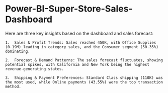 # Power-BI-Super-Store-Sales-Dashboard

Here are three key insights based on the dashboard and sales forecast:

	1.	Sales & Profit Trends: Sales reached 450K, with Office Supplies (0.19M) leading in category sales, and the Consumer segment (50.35%) dominating.
 
	2.	Forecast & Demand Patterns: The sales forecast fluctuates, showing potential spikes, with California and New York being the highest revenue-generating states.
 
	3.	Shipping & Payment Preferences: Standard Class shipping (110K) was the most used, while Online payments (43.55%) were the top transaction method.
